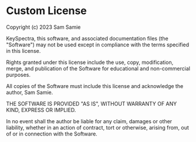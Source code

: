 # Custom License

Copyright (c) 2023 Sam Samie

KeySpectra, this software, and associated documentation files (the "Software") may not be used except in compliance with the terms specified in this license. 

Rights granted under this license include the use, copy, modification, merge, and publication of the Software for educational and non-commercial purposes.

All copies of the Software must include this license and acknowledge the author, Sam Samie.

THE SOFTWARE IS PROVIDED "AS IS", WITHOUT WARRANTY OF ANY KIND, EXPRESS OR IMPLIED.

In no event shall the author be liable for any claim, damages or other liability, whether in an action of contract, tort or otherwise, arising from, out of or in connection with the Software.

